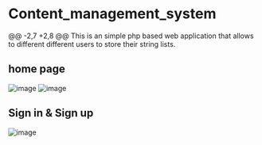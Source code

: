 # Content_management_system
@@ -2,7 +2,8 @@
This is an simple php based web application that allows to different different users to store their string lists.

## home page
![image](https://github.com/Kushalobroy/Insert-Strings-using-core-php/assets/92447922/273c713b-a67c-4ba0-891e-7423bcca4a02)
![image](https://github.com/dikshasingh001/Content-Management-System/assets/115875853/f28ac720-99c3-48ca-a80a-f6d3841a031a)


## Sign in & Sign up
![image](https://github.com/Kushalobroy/Insert-Strings-using-core-php/assets/92447922/c9d5a74c-1e2d-4258-9665-4e17a5c17edf)
